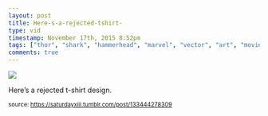 ```yaml
---
layout: post
title: Here-s-a-rejected-tshirt-
type: vid
timestamp: November 17th, 2015 8:52pm
tags: ["thor", "shark", "hammerhead", "marvel", "vector", "art", "movie", "comic"]
comments: true
---
```

<img src="https://saturdayxiii.github.io/media/133444278309.png"/>

Here’s a rejected t-shirt design.
 
  
<small>source: https://saturdayxiii.tumblr.com/post/133444278309</small>